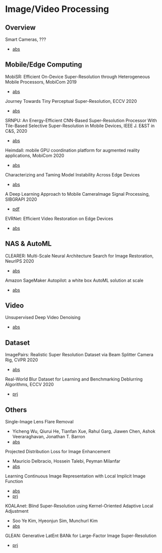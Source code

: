 # Image/Video Processing

## Overview

Smart Cameras, ???
* [abs](https://arxiv.org/abs/2002.04705)


## Mobile/Edge Computing

MobiSR: Efficient On-Device Super-Resolution through Heterogeneous Mobile Processors, MobiCom 2019
* [abs](https://dl.acm.org/doi/abs/10.1145/3300061.3345455)

Journey Towards Tiny Perceptual Super-Resolution, ECCV 2020
* [abs](https://arxiv.org/abs/2007.04356)

SRNPU: An Energy-Efficient CNN-Based Super-Resolution Processor With Tile-Based Selective Super-Resolution in Mobile Devices, IEEE J. E&ST in C&S, 2020
* [abs](https://ieeexplore.ieee.org/abstract/document/9159619)

Heimdall: mobile GPU coordination platform for augmented reality applications, MobiCom 2020
* [abs](https://dl.acm.org/doi/abs/10.1145/3372224.3419192)

Characterizing and Taming Model Instability Across Edge Devices
* [abs](https://arxiv.org/abs/2010.09028)


A Deep Learning Approach to Mobile CameraImage Signal Processing, SIBGRAPI 2020
* [pdf](https://sol.sbc.org.br/index.php/sibgrapi_estendido/article/view/13016/12870)


EVRNet: Efficient Video Restoration on Edge Devices
* [abs](https://arxiv.org/abs/2012.02228)


## NAS & AutoML

CLEARER: Multi-Scale Neural Architecture Search for Image Restoration, NeurIPS 2020
* [abs](https://proceedings.neurips.cc//paper/2020/hash/c6e81542b125c36346d9167691b8bd09-Abstract.html)

Amazon SageMaker Autopilot: a white box AutoML solution at scale
* [abs](https://arxiv.org/abs/2012.08483)

## Video

Unsupervised Deep Video Denoising
* [abs](https://arxiv.org/abs/2011.15045)

## Dataset

ImagePairs: Realistic Super Resolution Dataset via Beam Splitter Camera Rig, CVPR 2020
* [abs](https://arxiv.org/abs/2004.08513)

Real-World Blur Dataset for Learning and Benchmarking Deblurring Algorithms, ECCV 2020
* [prj](http://cg.postech.ac.kr/research/realblur/)


## Others

Single-Image Lens Flare Removal
* Yicheng Wu, Qiurui He, Tianfan Xue, Rahul Garg, Jiawen Chen, Ashok Veeraraghavan, Jonathan T. Barron
* [abs](https://arxiv.org/abs/2011.12485)

Projected Distribution Loss for Image Enhancement
* Mauricio Delbracio, Hossein Talebi, Peyman Milanfar
* [abs](https://arxiv.org/abs/2012.09289)

Learning Continuous Image Representation with Local Implicit Image Function
* [abs](https://arxiv.org/abs/2012.09161)
* [prj](https://yinboc.github.io/liif/)

KOALAnet: Blind Super-Resolution using Kernel-Oriented Adaptive Local Adjustment
* Soo Ye Kim, Hyeonjun Sim, Munchurl Kim
* [abs](https://arxiv.org/abs/2012.08103)

GLEAN: Generative LatEnt BANk for Large-Factor Image Super-Resolution
* [prj](https://ckkelvinchan.github.io/projects/GLEAN/)
